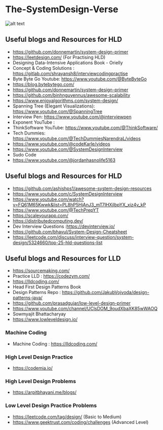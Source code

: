 # The-SystemDesign-Verse

![alt text](Images/SystemDesignBlueprint.png)

<h2> Useful blogs and Resources for HLD</h2>

* https://github.com/donnemartin/system-design-primer
* https://leetdesign.com/ (For Practising HLD)
* Designing Data-Intensive Applications Book - Orielly
* Concept & Coding Solutions : https://gitlab.com/shrayansh8/interviewcodingpractise
* Byte Byte Go Youtube: https://www.youtube.com/@ByteByteGo
* https://blog.bytebytego.com/
* https://github.com/donnemartin/system-design-primer
* https://github.com/binhnguyennus/awesome-scalability
* https://www.enjoyalgorithms.com/system-design/
* Spanning Tree (Elegant Visualizations): https://www.youtube.com/@SpanningTree
* Interview Pen: https://www.youtube.com/@interviewpen
* Exponent YouTube :
* ThinkSoftware YouTube: https://www.youtube.com/@ThinkSoftware/
* Tech Dummies: https://www.youtube.com/@TechDummiesNarendraL/videos
* https://www.youtube.com/@codeKarle/videos
* https://www.youtube.com/@SystemDesignInterview
* Sudo Code 
* https://www.youtube.com/@jordanhasnolife5163

<h2> Useful blogs and Resources for HLD</h2>

* https://github.com/ashishps1/awesome-system-design-resources
* https://www.youtube.com/c/SystemDesignInterview
* https://www.youtube.com/watch?v=FQ61M65Kwwk&list=PL8hP5HjAnJ3_mT7IHXjlbpYX_xiz4v_kP
* https://www.youtube.com/@TechPrepYT 
* https://scaleyourapp.com/
* https://distributedcomputing.dev/
* Dev Interview Questions :https://devinterview.io/
* https://github.com/bhavul/System-Design-Cheatsheet
* https://leetcode.com/discuss/interview-question/system-design/5324660/top-25-hld-questions-list

<h2> Useful blogs and Resources for LLD</h2>

* https://sourcemaking.com/
* Practice LLD : https://codezym.com/
* https://lldcoding.com/
* Head First Design Patterns Book
* Design Patterns Repo : https://github.com/JakubVojvoda/design-patterns-java/
* https://github.com/prasadgujar/low-level-design-primer
* https://www.youtube.com/channel/UClsDOM_9oudXbaXK85wWAOQ
* Sowmyajit Bhattacharyay
* https://www.lowleveldesign.io/

### Machine Coding
* Machine Coding : https://lldcoding.com/

<h3> High Level Design Practice</h3>

* https://codemia.io/

<h3> High Level Design Problems </h3>

* https://arpitbhayani.me/blogs/

<h3> Low Level Design Practice Problems </h3>

* https://leetcode.com/tag/design/ (Basic to Medium)
* https://www.geektrust.com/coding/challenges  (Advanced Level)


